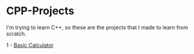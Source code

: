 # CPP-Projects
I'm trying to learn C++, so these are the projects that I made to learn from scratch.

1 - [Basic Calculator](https://github.com/SaintFrost/CPP-Projects/blob/main/BasicCalculator/main.cpp)
